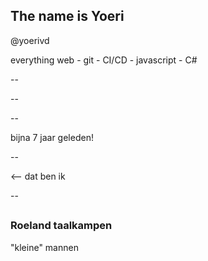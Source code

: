 ## The name is Yoeri

@yoerivd

everything web - git - CI/CD - javascript - C#

--

<!-- .slide: data-background-video="./img/infosupport-website-trailer-2016.mp4" data-background-video-loop data-background-video-muted=" -->

--

<!-- .slide: data-background="./img/dematic.jpg" -->

--

<!-- .slide: data-background="./img/kdg.jpg" -->
<!-- .slide: data-background-size="100% 100%" -->
<!-- .slide: style="color:white" -->
<!-- .element: class="fragment" -->bijna 7 jaar geleden!

--

<!-- .slide: data-background="./img/titans_1.jpg" -->
<!-- .slide: style="color:white" -->
<!-- .element: class="fragment" --><-- dat ben ik

--

## <!-- .slide: data-background="./img/spotify.png" -->

<!-- .slide: data-background="./img/roeland.jpg" -->
<!-- .slide: style="color:white; font-size:55" -->

### Roeland taalkampen

<!-- .element: class="fragment" -->"kleine" mannen
